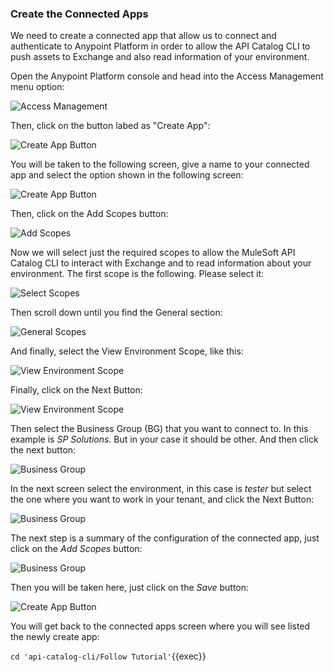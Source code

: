 
### Create the Connected Apps
We need to create a connected app that allow us to connect and authenticate to Anypoint Platform in order to allow the API Catalog CLI to push assets to Exchange and also 
read information of your environment.

Open the Anypoint Platform console and head into the Access Management menu option:

![Access Management](https://raw.githubusercontent.com/rcarrascosps/tester-kc/main/mule-tester/assets/connApps.jpg?raw=true)

Then, click on the button labed as "Create App":

![Create App Button](https://raw.githubusercontent.com/rcarrascosps/tester-kc/main/mule-tester/assets/createApp.jpg?raw=true)

You will be taken to the following screen, give a name to your connected app and select the option shown in the following screen:

![Create App Button](https://raw.githubusercontent.com/rcarrascosps/tester-kc/main/mule-tester/assets/createApp2.jpg?raw=true)

Then, click on the Add Scopes button:

![Add Scopes](https://raw.githubusercontent.com/rcarrascosps/tester-kc/main/mule-tester/assets//rcarrascosps/tester-kc/mule-tester/createApp3.jpg?raw=true)

Now we will select just the required scopes to allow the MuleSoft API Catalog CLI to interact with Exchange and to read information about your environment.
The first scope is the following. Please select it:

![Select Scopes](https://raw.githubusercontent.com/rcarrascosps/tester-kc/main/mule-tester/assets/addScopes.jpg?raw=true)

Then scroll down until you find the General section:

![General Scopes](https://raw.githubusercontent.com/rcarrascosps/tester-kc/main/mule-tester/assets/addScopes2.jpg?raw=true)

And finally, select the View Environment Scope, like this:

![View Environment Scope](https://raw.githubusercontent.com/rcarrascosps/tester-kc/main/mule-tester/assets/addScopes3.jpg?raw=true)

Finally, click on the Next Button:

![View Environment Scope](https://raw.githubusercontent.com/rcarrascosps/tester-kc/main/mule-tester/assets/addScopes4.jpg=raw=true)

Then select the Business Group (BG) that you want to connect to. In this example is *SP Solutions*. But in your case it should be other. And then click the next button:

![Business Group](https://raw.githubusercontent.com/rcarrascosps/tester-kc/main/mule-tester/assets/bg.jpg?raw=true)

In the next screen select the environment, in this case is *tester* but select the one where you want to work in your tenant, and click the Next Button:

![Business Group](https://raw.githubusercontent.com/rcarrascosps/tester-kc/main/mule-tester/assets/bg2.jpg?raw=true)

The next step is a summary of the configuration of the connected app, just click on the *Add Scopes* button:

![Business Group](https://raw.githubusercontent.com/rcarrascosps/tester-kc/main/mule-tester/assets/bg3.jpg?raw=true)

Then you will be taken here, just click on the *Save* button:

![Create App Button](https://raw.githubusercontent.com/rcarrascosps/tester-kc/main/mule-tester/assets/createApp4.jpg?raw=true)

You will get back to the connected apps screen where you will see listed the newly create app:




`cd 'api-catalog-cli/Follow Tutorial'`{{exec}}

